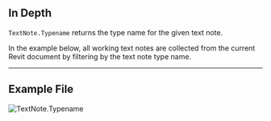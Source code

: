 ## In Depth
`TextNote.Typename` returns the type name for the given text note.

In the example below, all working text notes are collected from the current Revit document by filtering by the text note type name. 

___
## Example File

![TextNote.Typename](./Revit.Elements.TextNote.Typename_img.jpg)